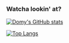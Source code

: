 ### Watcha lookin' at? 
[![Domy's GitHub stats](https://github-readme-stats.vercel.app/api?username=Domyxvi&hide=contribs,issues&count_private=true&show_icons=true&theme=transparent)](https://github.com/anuraghazra/github-readme-stats)

[![Top Langs](https://github-readme-stats.vercel.app/api/top-langs/?username=Domyxvi&layout=compact&show_icons=true&theme=transparent&langs_count=8)](https://github.com/anuraghazra/github-readme-stats)
